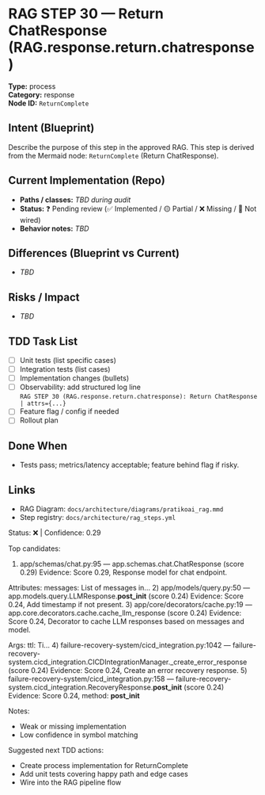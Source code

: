 # RAG STEP 30 — Return ChatResponse (RAG.response.return.chatresponse)

**Type:** process  
**Category:** response  
**Node ID:** `ReturnComplete`

## Intent (Blueprint)
Describe the purpose of this step in the approved RAG. This step is derived from the Mermaid node: `ReturnComplete` (Return ChatResponse).

## Current Implementation (Repo)
- **Paths / classes:** _TBD during audit_
- **Status:** ❓ Pending review (✅ Implemented / 🟡 Partial / ❌ Missing / 🔌 Not wired)
- **Behavior notes:** _TBD_

## Differences (Blueprint vs Current)
- _TBD_

## Risks / Impact
- _TBD_

## TDD Task List
- [ ] Unit tests (list specific cases)
- [ ] Integration tests (list cases)
- [ ] Implementation changes (bullets)
- [ ] Observability: add structured log line  
  `RAG STEP 30 (RAG.response.return.chatresponse): Return ChatResponse | attrs={...}`
- [ ] Feature flag / config if needed
- [ ] Rollout plan

## Done When
- Tests pass; metrics/latency acceptable; feature behind flag if risky.

## Links
- RAG Diagram: `docs/architecture/diagrams/pratikoai_rag.mmd`
- Step registry: `docs/architecture/rag_steps.yml`


<!-- AUTO-AUDIT:BEGIN -->
Status: ❌  |  Confidence: 0.29

Top candidates:
1) app/schemas/chat.py:95 — app.schemas.chat.ChatResponse (score 0.29)
   Evidence: Score 0.29, Response model for chat endpoint.

Attributes:
    messages: List of messages in...
2) app/models/query.py:50 — app.models.query.LLMResponse.__post_init__ (score 0.24)
   Evidence: Score 0.24, Add timestamp if not present.
3) app/core/decorators/cache.py:19 — app.core.decorators.cache.cache_llm_response (score 0.24)
   Evidence: Score 0.24, Decorator to cache LLM responses based on messages and model.

Args:
    ttl: Ti...
4) failure-recovery-system/cicd_integration.py:1042 — failure-recovery-system.cicd_integration.CICDIntegrationManager._create_error_response (score 0.24)
   Evidence: Score 0.24, Create an error recovery response.
5) failure-recovery-system/cicd_integration.py:158 — failure-recovery-system.cicd_integration.RecoveryResponse.__post_init__ (score 0.24)
   Evidence: Score 0.24, method: __post_init__

Notes:
- Weak or missing implementation
- Low confidence in symbol matching

Suggested next TDD actions:
- Create process implementation for ReturnComplete
- Add unit tests covering happy path and edge cases
- Wire into the RAG pipeline flow
<!-- AUTO-AUDIT:END -->